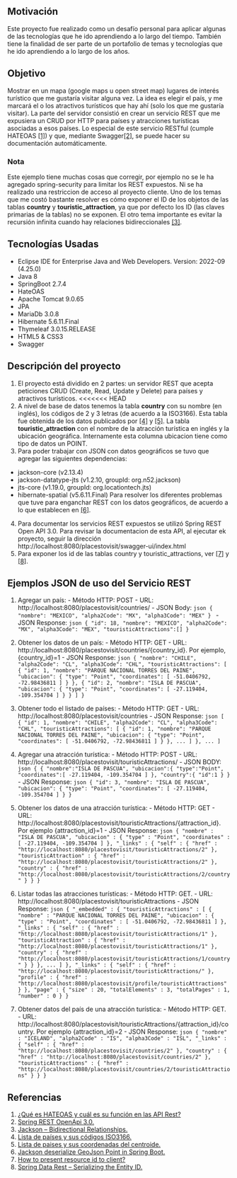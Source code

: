 ## Motivación

Este proyecto fue realizado como un desafío personal para aplicar algunas de las tecnologías que he ido aprendiendo a lo largo del tiempo. También tiene la finalidad de ser parte de un portafolio de temas y tecnologías que he ido aprendiendo a lo largo de los años.

## Objetivo

Mostrar en un mapa (google maps u open street map) lugares de interés turístico que me gustaría visitar alguna vez. La idea es elegir el país, y me marcará el o los atractivos turísticos que hay ahí (solo los que me gustaría visitar).
La parte del servidor consistió en crear un servicio REST que me expusiera un CRUD por HTTP para países y atracciones turísticas asociadas a esos países. Lo especial de este servicio RESTful (cumple HATEOAS [\[1\]](#ref1)) y que, mediante Swagger[\[2\]](#ref2), se puede hacer su documentación automáticamente.

### Nota
Este ejemplo tiene muchas cosas que corregir, por ejemplo no se le ha agregado spring-security para limitar los REST expuestos. Ni se ha realizado una restriccion de acceso al proyecto cliente.
Uno de los temas que me costó bastante resolver es cómo exponer el ID de los objetos de las tablas __country__ y __touristic\_attraction__, ya que por defecto los ID (las claves primarias de la tablas) no se exponen.
El otro tema importante es evitar la recursión infinita cuando hay relaciones bidireccionales [\[3\]](#ref3).

## Tecnologías Usadas

- Eclipse IDE for Enterprise Java and Web Developers. Version: 2022-09 (4.25.0)
- Java 8
- SpringBoot 2.7.4
- HateOAS
- Apache Tomcat 9.0.65
- JPA
- MariaDb 3.0.8
- Hibernate 5.6.11.Final
- Thymeleaf 3.0.15.RELEASE
- HTML5 & CSS3
- Swagger

## Descripción del proyecto

1) El proyecto está dividido en 2 partes: un servidor REST que acepta peticiones CRUD (Create, Read, Update y Delete) para países y atractivos turísticos.
<<<<<<< HEAD
2) A nivel de base de datos tenemos la tabla **country** con su nombre (en inglés), los códigos de 2 y 3 letras (de acuerdo a la ISO3166). Esta tabla fue obtenida de los datos publicados por [\[4\]](#ref4) y [\[5\]](#ref5).
La tabla **touristic\_attraction** con el nombre de la atracción turística en inglés y la ubicación geográfica. Internamente esta columna ubicacion tiene como tipo de datos un POINT.
3) Para poder trabajar con JSON con datos geográficos se tuvo que agregar las siguientes dependencias:
  + jackson-core (v2.13.4)
  + jackson-datatype-jts (v1.2.10, groupId: org.n52.jackson)
  + jts-core (v1.19.0, groupId: org.locationtech.jts)
  + hibernate-spatial (v5.6.11.Final)
  Para resolver los diferentes problemas que tuve para enganchar REST con los datos geográficos, de acuerdo a lo que establecen en [\[6\]](#ref6).
4) Para documentar los servicios REST expuestos se utilizó  Spring REST Open API 3.0. Para revisar la documentacion de esta API, al ejecutar ek proyecto, seguir la dirección http://localhost:8080/placestovisit/swagger-ui/index.html
5) Para exponer los id de las tablas country y touristic\_attractions, ver [\[7\]](#ref7) y [\[8\]](#ref8).

  ## Ejemplos JSON de uso del Servicio REST

  1. Agregar un país:
    - Método HTTP: POST
    - URL: http://localhost:8080/placestovisit/countries/
    - JSON Body:
    ```json
  {
    "nombre": "MEXICO",
    "alpha2Code": "MX",
    "alpha3Code": "MEX"
  }
    ```
    - JSON Response:
    ```json
  {
    "id": 18,
    "nombre": "MEXICO",
    "alpha2Code": "MX",
    "alpha3Code": "MEX",
    "touristicAttractions":[]
  }    
    ```

  2. Obtener los datos de un país:
    - Método HTTP: GET
    - URL: http://localhost:8080/placestovisit/countries/{country_id}. Por ejemplo, {country_id}=1
    - JSON Response:
    ```json
  {
    "nombre": "CHILE",
    "alpha2Code": "CL",
    "alpha3Code": "CHL",
    "touristicAttractions": [
        {
            "id": 1,
            "nombre": "PARQUE NACIONAL TORRES DEL PAINE",
            "ubicacion": {
                "type": "Point",
                "coordinates": [
                    -51.0406792,
                    -72.98436811
                ]
            }
        },
        {
            "id": 2,
            "nombre": "ISLA DE PASCUA",
            "ubicacion": {
                "type": "Point",
                "coordinates": [
                    -27.119404,
                    -109.354704
                ]
            }
        }
    ]
  }    
    ```

  3. Obtener todo el listado de países:
    - Método HTTP: GET
    - URL: http://localhost:8080/placestovisit/countries
    - JSON Response:
    ```json
  [
    {
        "id": 1,
        "nombre": "CHILE",
        "alpha2Code": "CL",
        "alpha3Code": "CHL",
        "touristicAttractions": [
            {
                "id": 1,
                "nombre": "PARQUE NACIONAL TORRES DEL PAINE",
                "ubicacion": {
                    "type": "Point",
                    "coordinates": [
                        -51.0406792,
                        -72.98436811
                    ]
                }
            },
            ...
        ]
    },
    ...
  ]
    ```

  4. Agregar una atracción turística:
    - Método HTTP: POST
    - URL: http://localhost:8080/placestovisit/touristicAttractions/
    - JSON BODY:
    ```json
  {
    {
    "nombre":"ISLA DE PASCUA",
    "ubicacion":{
        "type":"Point",
        "coordinates":[
            -27.119404,
            -109.354704
        ]
    },
    "country":{
        "id":1
    }
  }
    ```
    - JSON Response:
    ```json
  {
    "id": 3,
    "nombre": "ISLA DE PASCUA",
    "ubicacion": {
        "type": "Point",
        "coordinates": [
            -27.119404,
            -109.354704
        ]
    }
  }
    ```

  5. Obtener los datos de una atracción turística:
    - Método HTTP: GET
    - URL: http://localhost:8080/placestovisit/touristicAttractions/{attraction_id}. Por ejemplo {attraction_id}=1
    - JSON Response:
    ```json
  {
    "nombre" : "ISLA DE PASCUA",
    "ubicacion" : {
      "type" : "Point",
      "coordinates" : [ -27.119404, -109.354704 ]
    },
    "_links" : {
      "self" : {
        "href" : "http://localhost:8080/placestovisit/touristicAttractions/2"
      },
      "touristicAttraction" : {
        "href" : "http://localhost:8080/placestovisit/touristicAttractions/2"
      },
      "country" : {
        "href" : "http://localhost:8080/placestovisit/touristicAttractions/2/country"
      }
    }
  }
    ```

  6. Listar todas las atracciones turísticas:
    - Método HTTP: GET.
    - URL: http://localhost:8080/placestovisit/touristicAttractions
    - JSON Response:
    ```json
  {
    "_embedded" : {
      "touristicAttractions" : [ {
        "nombre" : "PARQUE NACIONAL TORRES DEL PAINE",
        "ubicacion" : {
          "type" : "Point",
          "coordinates" : [ -51.0406792, -72.98436811 ]
        },
        "_links" : {
          "self" : {
            "href" : "http://localhost:8080/placestovisit/touristicAttractions/1"
          },
          "touristicAttraction" : {
            "href" : "http://localhost:8080/placestovisit/touristicAttractions/1"
          },
          "country" : {
            "href" : "http://localhost:8080/placestovisit/touristicAttractions/1/country"
          }
        }
      },
      ...
      ]
    },
    "_links" : {
      "self" : {
        "href" : "http://localhost:8080/placestovisit/touristicAttractions/"
      },
      "profile" : {
        "href" : "http://localhost:8080/placestovisit/profile/touristicAttractions"
      }
    },
    "page" : {
      "size" : 20,
      "totalElements" : 3,
      "totalPages" : 1,
      "number" : 0
    }
  }    
    ```

  7. Obtener datos del país de una atracción turística:
    - Método HTTP: GET.
    - URL: http://localhost:8080/placestovisit/touristicAttractions/{attraction_id}/country. Por ejemplo {attraction_id}=2
    - JSON Response:
    ```json
  {
    "nombre" : "ICELAND",
    "alpha2Code" : "IS",
    "alpha3Code" : "ISL",
    "_links" : {
      "self" : {
        "href" : "http://localhost:8080/placestovisit/countries/2"
      },
      "country" : {
        "href" : "http://localhost:8080/placestovisit/countries/2"
      },
      "touristicAttractions" : {
        "href" : "http://localhost:8080/placestovisit/countries/2/touristicAttractions"
      }
    }
  }    ```

  ## Referencias

  1. <a id="ref1" href="https://www.ionos.es/digitalguide/paginas-web/desarrollo-web/hateoas-que-es-y-cual-es-su-funcion-en-las-api-rest/">¿Qué es HATEOAS y cuál es su función en las API Rest?</a>
  2. <a id="ref2" href="https://www.baeldung.com/spring-rest-openapi-documentation">Spring REST OpenApi 3.0.</a>
  3. <a id="ref3" href="https://www.baeldung.com/jackson-bidirectional-relationships-and-infinite-recursion">Jackson – Bidirectional Relationships.</a>
  4. <a id="ref4" href="https://www.iban.com/country-codes">Lista de países y sus códigos ISO3166.</a> 
  5. <a id="ref5" href="https://developers.google.com/public-data/docs/canonical/countries_csv">Lista de paises y sus coordenadas del centroide.</a>
  6. <a id="ref6" href="https://stackoverflow.com/questions/45713934/jackson-deserialize-geojson-point-in-spring-boot">Jackson deserialize GeoJson Point in Spring Boot.</a>
  7. <a id="ref7" href="https://stackoverflow.com/questions/26114564/how-to-present-resource-id-to-client">How to present resource id to client?</a>
  8. <a id="ref8" href="https://www.baeldung.com/spring-data-rest-serialize-entity-id">Spring Data Rest – Serializing the Entity ID.</a>
  
